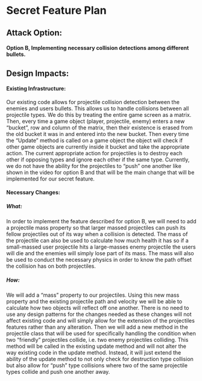 # Secret Feature Plan
## Attack Option: 
#### Option B, Implementing necessary collision detections among different bullets.
## Design Impacts:
#### Existing Infrastructure: 
Our existing code allows for projectile collision detection between the enemies and users bullets. This allows us to handle collisions between all projectile types. We do this by treating the entire game screen as a matrix. Then, every time a game object (player, projectile, enemy) enters a new “bucket”, row and column of the matrix, then their existence is erased from the old bucket it was in and entered into the new bucket. Then every time the “Update” method is called on a game object the object will check if other game objects are currently inside it bucket and take the appropriate action. The current appropriate action for projectiles is to destroy each other if opposing types and ignore each other if the same type. Currently, we do not have the ability for the projectiles to “push” one another like shown in the video for option B and that will be the main change that will be implemented for our secret feature.
#### Necessary Changes: 
##### What: 
In order to implement the feature described for option B, we will need to add a projectile mass property so that larger massed projectiles can push its fellow projectiles out of its way when a collision is detected. The mass of the projectile can also be used to calculate how much health it has so if a small-massed user projectile hits a large-masses enemy projectile the users will die and the enemies will simply lose part of its mass. The mass will also be used to conduct the necessary physics in order to know the path offset the collision has on both projectiles.
##### How:
We will add a “mass” property to our projectiles. Using this new mass property and the existing projectile path and velocity we will be able to calculate how two objects will reflect off one another. There is no need to use any design patterns for the changes needed as these changes will not affect existing code and will simply allow for the extension of the projectiles features rather than any alteration. Then we will add a new method in the projectile class that will be used for specifically handling the condition when two “friendly” projectiles collide, i.e. two enemy projectiles colliding. This method will be called in the existing update method and will not alter the way existing code in the update method. Instead, it will just extend the ability of the update method to not only check for destruction type collision but also allow for “push” type collisions where two of the same projectile types collide and push one another away.


